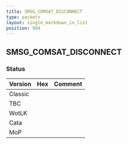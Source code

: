 ```yaml
---
title: SMSG_COMSAT_DISCONNECT
type: packets
layout: single_markdown_in_list
position: 994
---
```


## SMSG_COMSAT_DISCONNECT

### Status

Version    | Hex        | Comment
---------- | ---------- | ---------- 
Classic    |            |
TBC        |            |
WotLK      |            |
Cata       |            |
MoP        |            |